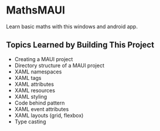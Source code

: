 # MathsMAUI

Learn basic maths with this windows and android app.

## Topics Learned by Building This Project

- Creating a MAUI project 
- Directory structure of a MAUI project
- XAML namespaces
- XAML tags
- XAML attributes
- XAML resources
- XAML styling
- Code behind pattern
- XAML event attributes
- XAML layouts (grid, flexbox)
- Type casting
